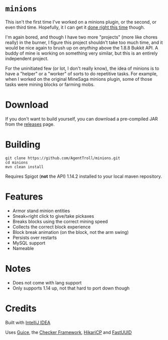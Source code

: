 # `minions`

This isn't the first time I've worked on a minions plugin,
or the second, or even third time. Hopefully, it I can get
it 
[done right this time](https://agenttroll.github.io/blog/2018/03/25/those-mistakes-are-mine.html)
though.

I'm again bored, and though I have two more "projects" 
(more like chores really) in the burner, I figure this
project shouldn't take too much time, and it would be nice
again to brush up on *anything* above the 1.8.8 Bukkit API.
A buddy of mine is working on something very similar, but
this is an entirely independent project.

For the uninitiated few (or lot, I don't really know), the
idea of minions is to have a "helper" or a "worker" of 
sorts to do repetitive tasks. For example, when I worked on
the original MineSaga minions plugin, some of those tasks
were mining blocks or farming mobs.

# Download

If you don't want to build yourself, you can download a
pre-compiled JAR from the
[releases](https://github.com/AgentTroll/minions/releases)
page.


# Building

``` shell
git clone https://github.com/AgentTroll/minions.git
cd minions
mvn clean install
```

Requires Spigot (**not** the API) 1.14.2 installed to your
local maven repository.

# Features

- Armor stand minion entities
- Sneak+right click to give/take pickaxes
- Breaks blocks using the correct mining speed
- Collects the correct block experience
- Block break animation (on the block, not the arm swing)
- Persists over restarts
- MySQL support
- Nameable

# Notes

- Does not come with lang support
- Only supports 1.14 up, not that hard to port down though

# Credits

Built with [IntelliJ IDEA](https://www.jetbrains.com/idea/)

Uses [Guice](https://github.com/google/guice), 
the [Checker Framework](https://checkerframework.org/),
[HikariCP](https://github.com/brettwooldridge/HikariCP) and
[FastUUID](https://github.com/jchambers/fast-uuid)
